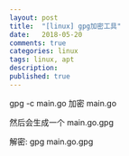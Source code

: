 ```yaml
---
layout: post
title:  "[linux] gpg加密工具"
date:   2018-05-20
comments: true
categories: linux
tags: linux, apt
description:
published: true
---
```


gpg -c main.go 加密 main.go

然后会生成一个 main.go.gpg


解密: gpg main.go.gpg




